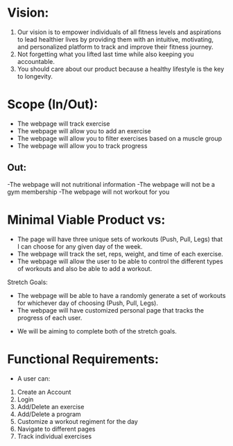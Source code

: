 # Vision:  
1. Our vision is to empower individuals of all fitness levels and aspirations to lead healthier lives by providing them with an intuitive, motivating, and personalized platform to track and improve their fitness journey.
2. Not forgetting what you lifted last time while also keeping you accountable.
3. You should care about our product because a healthy lifestyle is the key to longevity.


# Scope (In/Out):
- The webpage will track exercise  
- The webpage will allow you to add an exercise  
- The webpage will allow you to filter exercises based on a muscle group
- The webpage will allow you to track progress

## Out:
-The webpage will not nutritional information
-The webpage will not be a gym membership
-The webpage will not workout for you

# Minimal Viable Product vs:  
- The page will have three unique sets of workouts (Push, Pull, Legs) that I can choose for any given day of the week.  
- The webpage will track the set, reps, weight, and time of each exercise.    
- The webpage will allow the user to be able to control the different types of workouts and also be able to add a workout.

Stretch Goals:  

- The webpage will be able to have a randomly generate a set of workouts for whichever day of choosing (Push, Pull, Legs).  
- The webpage will have customized personal page that tracks the progress of each user.

* We will be aiming to complete  both of the stretch goals.  

# Functional Requirements:   

- A user can:    
1. Create an Account  
2. Login    
3. Add/Delete an exercise  
4. Add/Delete a program  
5. Customize a workout regiment for the day  
6. Navigate to different pages  
7. Track individual exercises


